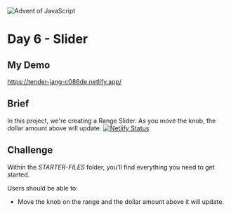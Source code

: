 ![Advent of JavaScript](https://adventofjavascript.s3.us-east-1.amazonaws.com/2021/advent-of-js-gumroad-cover.png)

# Day 6 - Slider

## My Demo

https://tender-jang-c086de.netlify.app/

## Brief

In this project, we're creating a Range Slider. As you move the knob, the dollar amount above will update.
[![Netlify Status](https://api.netlify.com/api/v1/badges/699a0a80-264f-41ca-b396-86779c976f05/deploy-status)](https://app.netlify.com/sites/romantic-yonath-80c448/deploys)

## Challenge

Within the _STARTER-FILES_ folder, you'll find everything you need to get started.

Users should be able to:

- Move the knob on the range and the dollar amount above it will update.

